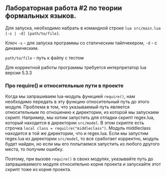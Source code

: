 ## Лабораторная работа #2 по теории формальных языков.

Для запуска, необходимо набрать в командной строке ` lua src/main.lua [-s | -d] [path/to/file] `.

Ключ `-s` - для запуска программы со статическим тайпчекером, `-d` - с динамическим.

`path/to/file` - путь к файлу с тестом

Для корректной работы программы требуется интерпретатор lua версии 5.3.3


### Про require() и относительные пути в проекте
Когда мы запрашиваем lua-модуль функцией `require()`, нам необходимо передать в эту функцию относительный путь до этого модуля. Проблема в том, что указываемый путь является относительным по отношению к директории, из которой мы запускаем скрипт.
Например, мы хотим запустить для отладки скрипт regex.lua, который находится в директории `src/model`. В этом скрипте есть строчка `local class = requilre("middleclass")`. Модуль middleclass находится в той же директории, что и regex.lua. Если мы запустим regex.lua из директории `src/model`, то все сработает корректно, модуль будет найден, но если мы его попытаемся запустить из любого другого места, то получим ошибку.

Поэтому, при вызове `require()` в своих модулях, указывайте путь до запрашиваемого модуля относительно корня проекта и запускайте этот скрипт тоже из корня проекта.
